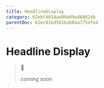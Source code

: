 ```yaml
---
title: HeadlineDisplay
category: 62ebf4654ae80e09e468624b
parentDoc: 62ec01bd561bab0aa775efe4
---
```


# Headline Display
>🚧 
>
> coming soon